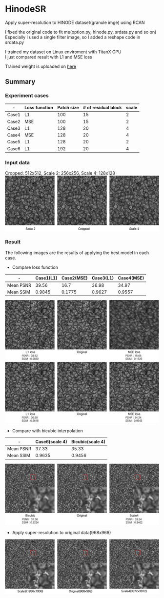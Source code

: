 # HinodeSR
Apply super-resolution to HINODE dataset(granule imge) using RCAN

I fixed the original code to fit me(option.py, hinode.py, srdata.py and so on)
Especially I used a single filter image, so I added a reshape code in srdata.py

I trained my dataset on Linux enviroment with TitanX GPU  
I just compared result with L1 and MSE loss  

Trained weight is uploaded on [here](https://drive.google.com/open?id=1ALXlsQUS1NLCsxk_nQ5VvDnKrzuei_5b)

## Summary
### Experiment cases
-|Loss function|Patch size|# of residual block|scale
---|---|---|---|---|
Case1|L1|100|15|2|
Case2|MSE|100|15|2|
Case3|L1|128|20|4|
Case4|MSE|128|20|4|
Case5|L1|128|20|2|
Case6|L1|192|20|4|

### Input data
Cropped: 512x512, Scale 2: 256x256, Scale 4: 128x128
![input_data](./result_fig/input_data.png)

### Result
The following images are the results of applying the best model in each case.
* Compare loss function

-|Case1(L1)|Case2(MSE)|Case3(L1)|Case4(MSE)
---|---|---|---|---|
Mean PSNR|39.56|16.7|36.98|34.97|
Mean SSIM|0.9845|0.1775|0.9627|0.9557|

![Scale2](./result_fig/compare_loss_scale2.png)
![Scale4](./result_fig/compare_loss_scale4.png)

* Compare with bicubic interpolation

-|Case6(scale 4)|Bicubic(scale 4)
---|---|---|
Mean PSNR|37.33|35.33|
Mean SSIM|0.9635|0.9456|

![Scale4](./result_fig/compare_result_scale4.png)

* Apply super-resolution to original data(968x968)

![originalSR](./result_fig/compare_result_with_original_data.png)
